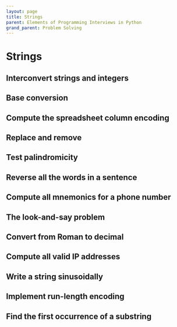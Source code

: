 ```yaml
---
layout: page
title: Strings
parent: Elements of Programming Interviews in Python
grand_parent: Problem Solving
---
```


# Strings

## Interconvert strings and integers
## Base conversion
## Compute the spreadsheet column encoding
## Replace and remove
## Test palindromicity
## Reverse all the words in a sentence
## Compute all mnemonics for a phone number
## The look-and-say problem
## Convert from Roman to decimal
## Compute all valid IP addresses
## Write a string sinusoidally
## Implement run-length encoding
## Find the first occurrence of a substring
